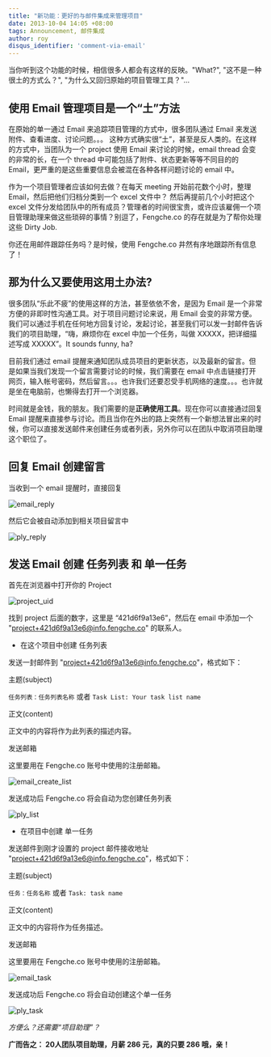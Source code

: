 ```yaml
---
title: "新功能：更好的与邮件集成来管理项目"
date: 2013-10-04 14:05 +08:00
tags: Announcement, 邮件集成
author: roy
disqus_identifier: 'comment-via-email'
---
```


当你听到这个功能的时候，相信很多人都会有这样的反映。"What?", "这不是一种很土的方式么？", "为什么又回归原始的项目管理工具？"...

## 使用 Email 管理项目是一个“土”方法

在原始的单一通过 Email 来追踪项目管理的方式中，很多团队通过 Email 来发送附件、查看进度、讨论问题。。。 这种方式确实很“土”，甚至是反人类的。在这样的方式中，当团队为一个 project 使用 Email 来讨论的时候，email thread 会变的非常的长，在一个 thread 中可能包括了附件、状态更新等等不同目的的 Email，更严重的是这些重要信息会被混在各种各样问题讨论的 email 中。

作为一个项目管理者应该如何去做？在每天 meeting 开始前花数个小时，整理 Email，然后把他们归档分类到一个 excel 文件中？ 然后再提前几个小时把这个 excel 文件分发给团队中的所有成员？管理者的时间很宝贵，或许应该雇佣一个项目管理助理来做这些琐碎的事情？别逗了，Fengche.co 的存在就是为了帮你处理这些 Dirty Job.

你还在用邮件跟踪任务吗？是时候，使用 Fengche.co 井然有序地跟踪所有信息了！

## 那为什么又要使用这用土办法?

很多团队“乐此不疲”的使用这样的方法，甚至依依不舍，是因为 Email 是一个非常方便的非即时性沟通工具。对于项目问题讨论来说，用 Email 会变的非常方便。 我们可以通过手机在任何地方回复讨论，发起讨论，甚至我们可以发一封邮件告诉我们的项目助理，“嗨，麻烦你在 excel 中加一个任务，叫做 XXXXX，把详细描述写成 XXXXX”。It sounds funny, ha?

目前我们通过 email 提醒来通知团队成员项目的更新状态，以及最新的留言。但是如果当我们发现一个留言需要讨论的时候，我们需要在 email 中点击链接打开网页，输入帐号密码，然后留言。。。也许我们还要忍受手机网络的速度。。。也许就是坐在电脑前，也懒得去打开一个浏览器。

时间就是金钱，我的朋友。我们需要的是**正确使用工具**。现在你可以直接通过回复 Email 提醒来直接参与讨论。而且当你在外出的路上突然有一个新想法冒出来的时候，你可以直接发送邮件来创建任务或者列表，另外你可以在团队中取消项目助理这个职位了。

## 回复 Email 创建留言

当收到一个 email 提醒时，直接回复

![email_reply](new-feature-comment-via-email/Email_Reply.png)

然后它会被自动添加到相关项目留言中

![ply_reply](new-feature-comment-via-email/PLY_screenshot.jpg)

## 发送 Email 创建 任务列表 和 单一任务

首先在浏览器中打开你的 Project

![project_uid](new-feature-comment-via-email/project_uid.png)

找到 project 后面的数字，这里是 “421d6f9a13e6”，然后在 email 中添加一个 "project+421d6f9a13e6@info.fengche.co" 的联系人。

* 在这个项目中创建 任务列表

发送一封邮件到 "project+421d6f9a13e6@info.fengche.co"，格式如下：

主题(subject)

`任务列表：任务列表名称` 或者 `Task List: Your task list name`

正文(content)

正文中的内容将作为此列表的描述内容。

发送邮箱

这里要用在 Fengche.co 账号中使用的注册邮箱。

![email_create_list](new-feature-comment-via-email/email_create_iteration.png)

发送成功后 Fengche.co 将会自动为您创建任务列表

![ply_list](new-feature-comment-via-email/Ply_create_iteration.jpg)

* 在项目中创建 单一任务

发送邮件到刚才设置的 project 邮件接收地址 "project+421d6f9a13e6@info.fengche.co"，格式如下：

主题(subject)

`任务：任务名称` 或者 `Task: task name`

正文(content)

正文中的内容将作为任务描述。

发送邮箱

这里要用在 Fengche.co 账号中使用的注册邮箱。

![email_task](new-feature-comment-via-email/email_create_ticket.png)

发送成功后 Fengche.co 将会自动创建这个单一任务

![ply_task](new-feature-comment-via-email/ply_create_ticket.jpg)

*方便么？还需要“项目助理”？*

**广而告之： 20人团队项目助理，月薪 286 元，真的只要 286 哦，亲！**
